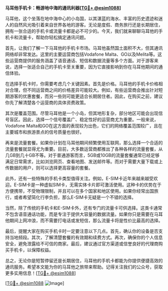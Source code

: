 **马耳他手机卡：畅游地中海的通讯利器[[TG💪+ @esim1088](https://t.me/s/esim1088)]**

马耳他，这个坐落在地中海中心的小岛国，以其湛蓝的海水、丰富的历史遗迹和迷人的自然风光吸引着来自世界各地的游客。无论是度假、商务旅行还是长期居住，拥有一张合适的手机卡或流量卡都是必不可少的。今天，我们就来聊聊马耳他的手机卡和流量卡，帮助你轻松搞定通讯问题。

首先，让我们了解一下马耳他的手机卡市场。马耳他虽然国土面积不大，但其通讯网络却非常发达。这里的主要运营商包括Vodafone Malta、GO以及Melita等。这些运营商提供的服务涵盖了语音通话、短信和数据流量等多个方面。对于游客来说，选择一张适合自己的手机卡至关重要，因为它直接影响到你在马耳他期间的通信体验。

在选择手机卡时，你需要考虑几个关键因素。首先是价格。马耳他的手机卡价格相对合理，但不同运营商之间的价格差异可能较大。例如，有些运营商会推出针对短期游客的优惠套餐，而另一些则可能更适合长期居住者。因此，在购买之前，建议你先了解清楚各个运营商的具体资费政策。

其次是覆盖范围。尽管马耳他是一个小岛，但其地形复杂，部分地区可能会出现信号盲区。因此，选择一个信号覆盖广、稳定性好的运营商尤为重要。一般来说，Vodafone Malta和GO在这方面的表现较为出色，它们的网络覆盖范围较广，且在主要城市和旅游景点的信号质量也很好。

再来是流量套餐。如果你计划在马耳他期间频繁使用互联网，那么选择一个合适的流量套餐就显得尤为重要。目前，大多数运营商都推出了各种各样的流量套餐，从几GB到几十GB不等。对于普通游客而言，5GB或10GB的流量套餐通常已经足够满足日常需求，比如浏览网页、查看地图、发送邮件等。而对于需要大量下载或上传数据的用户，则可以选择更高容量的套餐。

此外，还有一些特殊的手机卡类型值得关注。例如，E-SIM卡近年来越来越受欢迎。E-SIM卡是一种虚拟SIM卡，无需实体卡片即可激活使用。这种卡的优势在于方便携带，不受物理限制，并且可以在多个国家和地区使用。如果你经常出国旅行，或者希望简化行李负担，那么E-SIM卡无疑是一个不错的选择。

当然，除了传统的手机卡和E-SIM卡外，还有专门的流量卡可供选择。这类卡通常不包含语音通话功能，而是专注于提供大容量的数据流量。如果你只是需要在马耳他期间上网冲浪，而不需要打电话或发短信，那么流量卡将是性价比最高的选择。

最后，提醒大家在购买手机卡时一定要注意以下几点。首先，确认你的设备是否支持当地频段。其次，了解清楚套餐的有效期和续费方式。再次，确保你的个人信息安全，避免泄露给不可信的商家。最后，建议通过官方渠道或信誉良好的代理商购买手机卡，以保障权益。

总之，无论你是短暂停留还是长期居住，马耳他的手机卡都能为你提供便捷高效的通讯服务。希望本文能为你的马耳他之旅带来帮助。记得关注我们的公众号，获取更多实用信息！[[TG💪+ @esim1088](https://t.me/s/esim1088)]

[[TG💪+ @esim1088](https://t.me/s/esim1088) ![Image](https://i.postimg.cc/4NQfJmqS/Snipaste-2025-05-13-00-14-12.png)]